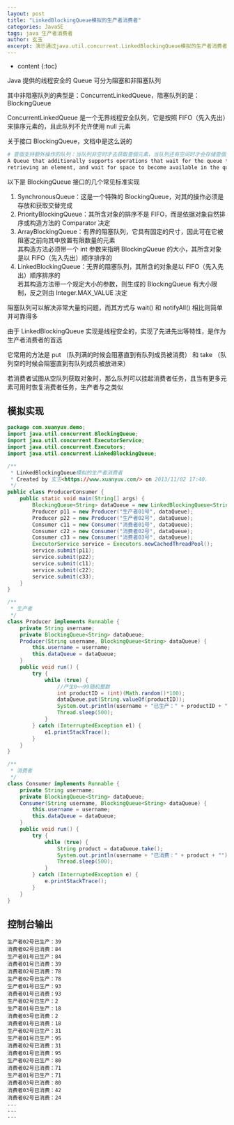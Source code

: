 ```yaml
---
layout: post
title: "LinkedBlockingQueue模拟的生产者消费者"
categories: JavaSE
tags: java 生产者消费者
author: 玄玉
excerpt: 演示通过java.util.concurrent.LinkedBlockingQueue模拟的生产者消费者实现。
---
```


* content
{:toc}


Java 提供的线程安全的 Queue 可分为阻塞和非阻塞队列

其中非阻塞队列的典型是：ConcurrentLinkedQueue，阻塞队列的是：BlockingQueue

ConcurrentLinkedQueue 是一个无界线程安全队列，它是按照 FIFO（先入先出）来排序元素的，且此队列不允许使用 null 元素

关于接口 BlockingQueue，文档中是这么说的

```sh
# 壹個支持额外操作的队列：当队列非空时才去获取壹個元素，当队列还有空间时才会存储壹個元素
A Queue that additionally supports operations that wait for the queue to become non-empty when
retrieving an element, and wait for space to become available in the queue when storing an element
```

以下是 BlockingQueue 接口的几个常见标准实现

1. SynchronousQueue：这是一个特殊的 BlockingQueue，对其的操作必须是存放和获取交替完成
2. PriorityBlockingQueue：其所含对象的排序不是 FIFO，而是依据对象自然排序或构造方法的 Comparator 决定
3. ArrayBlockingQueue：有界的阻塞队列，它具有固定的尺寸，因此可在它被阻塞之前向其中放置有限数量的元素<br>
   其构造方法必须带一个 int 参数来指明 BlockingQueue 的大小，其所含对象是以 FIFO（先入先出）顺序排序的
4. LinkedBlockingQueue：无界的阻塞队列，其所含的对象是以 FIFO（先入先出）顺序排序的<br>
   若其构造方法带一个规定大小的参数，则生成的 BlockingQueue 有大小限制，反之则由 Integer.MAX_VALUE 决定

阻塞队列可以解决非常大量的问题，而其方式与 wait() 和 notifyAll() 相比则简单并可靠得多

由于 LinkedBlockingQueue 实现是线程安全的，实现了先进先出等特性，是作为生产者消费者的首选

它常用的方法是 put （队列满的时候会阻塞直到有队列成员被消费） 和 take （队列空的时候会阻塞直到有队列成员被放进来）

若消费者试图从空队列获取对象时，那么队列可以挂起消费者任务，且当有更多元素可用时恢复消费者任务，生产者与之类似

## 模拟实现

```java
package com.xuanyuv.demo;
import java.util.concurrent.BlockingQueue;
import java.util.concurrent.ExecutorService;
import java.util.concurrent.Executors;
import java.util.concurrent.LinkedBlockingQueue;

/**
 * LinkedBlockingQueue模拟的生产者消费者
 * Created by 玄玉<https://www.xuanyuv.com/> on 2013/11/02 17:40.
 */
public class ProducerConsumer {
    public static void main(String[] args) {
        BlockingQueue<String> dataQueue = new LinkedBlockingQueue<String>();
        Producer p11 = new Producer("生产者01号", dataQueue);
        Producer p22 = new Producer("生产者02号", dataQueue);
        Consumer c11 = new Consumer("消费者01号", dataQueue);
        Consumer c22 = new Consumer("消费者02号", dataQueue);
        Consumer c33 = new Consumer("消费者03号", dataQueue);
        ExecutorService service = Executors.newCachedThreadPool();
        service.submit(p11);
        service.submit(p22);
        service.submit(c11);
        service.submit(c22);
        service.submit(c33);
    }
}

/**
 * 生产者
 */
class Producer implements Runnable {
    private String username;
    private BlockingQueue<String> dataQueue;
    Producer(String username, BlockingQueue<String> dataQueue) {
        this.username = username;
        this.dataQueue = dataQueue;
    }
    public void run() {
        try {
            while (true) {
                //产生0~~99随机整数
                int productID = (int)(Math.random()*100);
                dataQueue.put(String.valueOf(productID));
                System.out.println(username + "已生产：" + productID + "");
                Thread.sleep(500);
            }
        } catch (InterruptedException e1) {
            e1.printStackTrace();
        }
    }
}

/**
 * 消费者
 */
class Consumer implements Runnable {
    private String username;
    private BlockingQueue<String> dataQueue;
    Consumer(String username, BlockingQueue<String> dataQueue) {
        this.username = username;
        this.dataQueue = dataQueue;
    }
    public void run() {
        try {
            while (true) {
                String product = dataQueue.take();
                System.out.println(username + "已消费：" + product + "");
                Thread.sleep(500);
            }
        } catch (InterruptedException e) {
            e.printStackTrace();
        }
    }
}
```

## 控制台输出

```
生产者02号已生产：39
消费者02号已消费：84
生产者01号已生产：84
消费者01号已消费：39
消费者02号已消费：78
生产者02号已生产：78
生产者01号已生产：93
消费者01号已消费：93
生产者02号已生产：2
生产者01号已生产：18
消费者03号已消费：2
消费者01号已消费：18
生产者02号已生产：31
生产者01号已生产：95
消费者02号已消费：31
消费者01号已消费：95
生产者02号已生产：80
消费者02号已消费：71
生产者01号已生产：71
消费者03号已消费：80
消费者03号已消费：42
消费者02号已消费：24
...
...
...
```